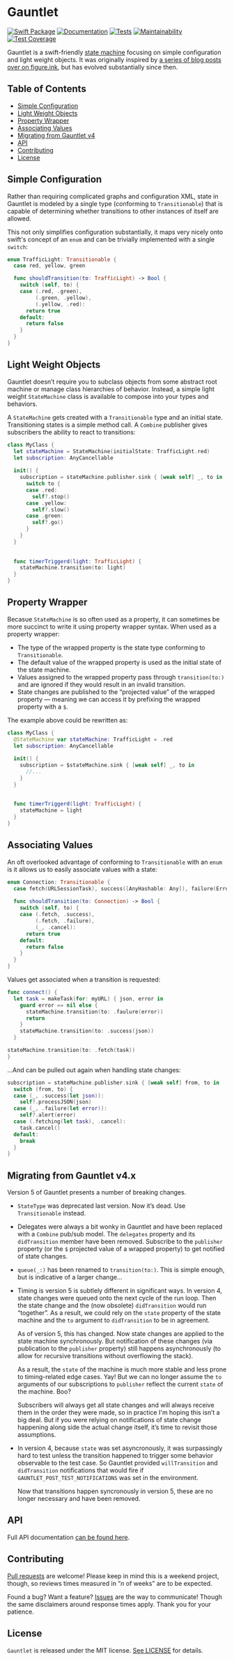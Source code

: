 # Gauntlet

[![Swift Package](https://img.shields.io/static/v1?label=Swift&message=Package&logo=Swift&color=fa7343&style=flat)](https://github.com/Apple/swift-package-manager)
[![Documentation](https://jemmons.github.io/Gauntlet/badge.svg)](https://jemmons.github.io/Gauntlet/Protocols/Transitionable.html)
[![Tests](https://github.com/jemmons/gauntlet/workflows/master/badge.svg)](https://github.com/jemmons/Gauntlet/actions?query=workflow%3A%22master%22)
[![Maintainability](https://api.codeclimate.com/v1/badges/71411cade9c7dd7d9c9c/maintainability)](https://codeclimate.com/github/jemmons/Gauntlet/maintainability)
[![Test Coverage](https://api.codeclimate.com/v1/badges/71411cade9c7dd7d9c9c/test_coverage)](https://codeclimate.com/github/jemmons/Gauntlet/test_coverage)

Gauntlet is a swift-friendly [state machine](https://en.wikipedia.org/wiki/Finite-state_machine) focusing on simple configuration and light weight objects. It was originally inspired by [a series of blog posts over on figure.ink](http://www.figure.ink/blog/2015/1/31/swift-state-machines-part-1), but has evolved substantially since then.

## Table of Contents
* [Simple Configuration](#simple-configuration)
* [Light Weight Objects](#light-weight-objects)
* [Property Wrapper](#property-wrapper)
* [Associating Values](#associating-values)
* [Migrating from Gauntlet v4](#migrating-from-gauntlet-v4x)
* [API](#api)
* [Contributing](#contributing)
* [License](#license)

## Simple Configuration
Rather than requiring complicated graphs and configuration XML, state in Gauntlet is modeled by a single type (conforming to `Transitionable`) that is capable of determining whether transitions to other instances of itself are allowed. 

This not only simplifies configuration substantially, it maps very nicely onto swift's concept of an `enum` and can be trivially implemented with a single `switch`:   

```swift
enum TrafficLight: Transitionable {
  case red, yellow, green

  func shouldTransition(to: TrafficLight) -> Bool {
    switch (self, to) {
    case (.red, .green), 
         (.green, .yellow), 
         (.yellow, .red):
      return true
    default:
      return false
    }
  }
}
```

## Light Weight Objects
Gauntlet doesn’t require you to subclass objects from some abstract root machine or manage class hierarchies of behavior. Instead, a simple light weight `StateMachine` class is available to compose into your types and behaviors. 

A `StateMachine` gets created with a `Transitionable` type and an initial state. Transitioning states is a simple method call. A `Combine` publisher gives subscribers the ability to react to transitions:

```swift
class MyClass {
  let stateMachine = StateMachine(initialState: TrafficLight.red)
  let subscription: AnyCancellable
  
  init() {
    subscription = stateMachine.publisher.sink { [weak self] _, to in
      switch to {
      case .red:
        self?.stop()
      case .yellow:
        self?.slow()
      case .green:
        self?.go()
      }
    }
  }
  
  
  func timerTriggerd(light: TrafficLight) {
    stateMachine.transition(to: light)
  }
}
```

## Property Wrapper
Becasue `StateMachine` is so often used as a property, it can sometimes be more succinct to write it using property wrapper syntax. When used as a property wrapper:
* The type of the wrapped property is the state type conforming to `Transitionable`.
* The default value of the wrapped property is used as the initial state of the state machine.
* Values assigned to the wrapped property pass through `transition(to:)` and are ignored if they would result in an invalid transition.
* State changes are published to the “projected value” of the wrapped property — meaning we can access it by prefixing the wrapped property with a `$`.

The example above could be rewritten as:

```swift
class MyClass {
  @StateMachine var stateMachine: TrafficLight = .red
  let subscription: AnyCancellable
  
  init() {
    subscription = $stateMachine.sink { [weak self] _, to in
      //...
    }
  }
  
  
  func timerTriggerd(light: TrafficLight) {
    stateMachine = light
  }
}
```


## Associating Values

An oft overlooked advantage of conforming to `Transitionable` with an `enum` is it allows us to easily associate values with a state:

```swift
enum Connection: Transitionable {
  case fetch(URLSessionTask), success([AnyHashable: Any]), failure(Error), cancel
  
  func shouldTransition(to: Connection) -> Bool {
    switch (self, to) {
    case (.fetch, .success), 
         (.fetch, .failure), 
         (_, .cancel):
      return true
    default:
      return false
    }
  }
}
```

Values get associated when a transition is requested:

```swift
func connect() {
  let task = makeTask(for: myURL) { json, error in
    guard error == nil else {
      stateMachine.transition(to: .faulure(error))
      return
    }
    stateMachine.transition(to: .success(json))
  }

stateMachine.transition(to: .fetch(task))
}
```

…And can be pulled out again when handling state changes:

```swift
subscription = stateMachine.publisher.sink { [weak self] from, to in
  switch (from, to) {
  case (_, .success(let json)):
    self?.processJSON(json)
  case (_, .failure(let error)):
    self?.alert(error)
  case (.fetching(let task), .cancel):
    task.cancel()
  default:
    break
  }
}
```

## Migrating from Gauntlet v4.x
Version 5 of Gauntlet presents a number of breaking changes.

* `StateType` was deprecated last version. Now it’s dead. Use `Transitionable` instead.

* Delegates were always a bit wonky in Gauntlet and have been replaced with a `Combine` pub/sub model. The `delegates` property and its `didTransition` member have been removed. Subscribe to the `publisher` property (or the `$` projected value of a wrapped property) to get notified of state changes.  

* `queue(_:)` has been renamed to `transition(to:)`. This is simple enough, but is indicative of a larger change… 

* Timing is version 5 is subtlely different in significant ways. In version 4, state changes were queued onto the next cycle of the run loop. Then the state change and the (now obsolete) `didTransition` would run “together”. As a result, we could rely on the `state` property of the state machine and the `to` argument to `didTransition` to be in agreement.
    
    As of version 5, this has changed. Now state changes are applied to the state machine synchronously. But notification of these changes (via publication to the `publisher` property) still happens asynchronously (to allow for recursive transitions without overflowing the stack).
    
    As a result, the `state` of the machine is much more stable and less prone to timing-related edge cases. Yay! But we can no longer assume the `to` arguments of our subscriptions to `publisher` reflect the current `state` of the machine. Boo? 
    
    Subscribers will always get all state changes and will always receive them in the order they were made, so in practice I'm hoping this isn’t a big deal. But if you were relying on notifications of state change happening along side the actual change itself, it’s time to revisit those assumptions.

* In version 4, because `state` was set asyncronously, it was surpassingly hard to test unless the transition happened to trigger some behavior observable to the test case. So Gauntlet provided `willTransition` and `didTransition` notifications that would fire if `GAUNTLET_POST_TEST_NOTIFICATIONS` was set in the environment.
    
    Now that transitions happen syncronously in version 5, these are no longer necessary and have been removed.

## API
Full API documentation [can be found here](https://jemmons.github.io/Gauntlet/Classes/StateMachine.html).

## Contributing
[Pull requests](https://github.com/jemmons/Gauntlet/pulls) are welcome! Please keep in mind this is a weekend project, though, so reviews times measured in “*n* of weeks” are to be expected.

Found a bug? Want a feature? [Issues](https://github.com/jemmons/Gauntlet/issues) are the way to communicate! Though the same disclaimers around response times apply. Thank you for your patience.

## License
`Gauntlet` is released under the MIT license. [See LICENSE](https://github.com/jemmons/Gauntlet/blob/master/LICENSE) for details.

